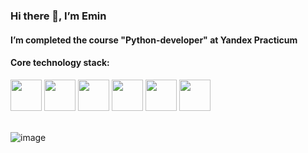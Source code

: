 ### Hi there 👋, I’m Emin
#### I’m completed the course "Python-developer" at Yandex Practicum
#### Core technology stack:
<div>
<img src="https://upload.wikimedia.org/wikipedia/commons/thumb/0/0a/Python.svg/500px-Python.svg.png" height=50>
<img src="https://www.blognone.com/sites/default/files/styles/thumbnail/public/topics-images/256px-Sqlite-square-icon.svg_.png?itok=vpt3pNup" height=50>
<img src="https://www.azulschool.net/wp-content/uploads/group-avatars/24/5e87fe6a9f761-bpfull.png" height=50>
<img src="https://media.slid.es/uploads/708405/images/4005243/django_rest_500x500.png" height=50>
<img src="https://sun9-15.userapi.com/impg/19BPQ8-DX_1Z9hgg8IQjVHI5dgKSf2g-FhYTHw/HG27ErK_aTc.jpg?size=1080x1041&quality=95&sign=abec5e21ea344288c2afc2b4637377e7&c_uniq_tag=Z_DI4WSWwt-VZtTQa328xy1odBBaXovpudBHAJ1ZNzE&type=album" height=50>
<img src="https://www.svgrepo.com/show/353659/docker-icon.svg" height=50>
</div>
<br>

![image](https://media.tenor.com/Ut1EdX0r6soAAAAC/code-monkey-checkmate-digital.gif)
